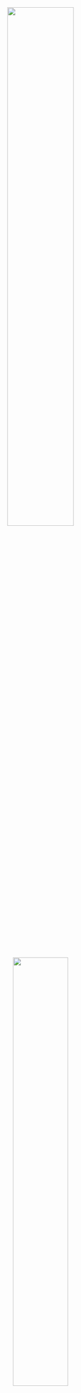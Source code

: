 <div align="center">
     <img src="https://github.com/InioX/matugen/assets/81521595/66cfec75-702c-4b55-83fc-c474de171057" width=55% height=55%>
     <br><br>
     <img src="https://github.com/InioX/matugen/assets/81521595/ec3a165d-442d-4494-9aec-24254d11ae61" width=50% height=50%>
     <br><br>
     <img alt="license" src="https://custom-icon-badges.demolab.com/crates/l/matugen?color=3D3838&logo=law&style=for-the-badge&logoColor=370D10&labelColor=FEB3B3">
     <img alt="version" src="https://custom-icon-badges.demolab.com/crates/v/matugen?color=3D3838&logo=package&style=for-the-badge&logoColor=370D10&labelColor=FEB3B3">
     <br>
     <img alt="downloads" src="https://custom-icon-badges.demolab.com/crates/d/matugen?color=3D3838&logo=download&style=for-the-badge&logoColor=370D10&labelColor=FEB3B3">
     <img alt="stars" src="https://custom-icon-badges.demolab.com/github/stars/InioX/matugen?color=3D3838&logo=star&style=for-the-badge&logoColor=370D10&labelColor=FEB3B3">
     <br> 
     <a href="#-------------------------description">Description</a>
    ·
    <a href="#-------------------------installation">Installation</a>
    ·
    <a href="https://github.com/InioX/matugen/wiki">Wiki</a>
</div>

<div align="center">
  <sub>A cross-platform material you color generation tool
</div>

<div align="center">
  <img src="https://github.com/InioX/matugen/assets/81521595/9008d8d9-0157-4b38-9500-597986a2cb9f">
</div>

<h2 class="description">
     <sub>
          <img  src="https://github.com/InioX/matugen/assets/81521595/da0dfc26-e8c0-46c1-ad13-bfaac394109b"
           height="25"
           width="25">
     </sub>
     Description
</h2>

### Features
- **Generate/Export Material You Color Palette:**
     - Generate a Material You color palette either from an image or a color
     - Output the generated palette as JSON to stdout, or use keywords inside templates that get exported as files
- **Keyword Filters:**
     - Use filters to change values of the keywords, like changing lightness for colors and manipulating strings with `replace`, `to_upper`, `to_lower` and `set_lightness`
- **Custom Keywords/Colors:**
     - Define your own custom keywords or colors you would like to be harmonized inside the config file, that you can then use in templates
- **Palette Customization:**
     - Customize the contrast and scheme type for the palette
- **Restart Apps/Change Wallpaper:**
     - Restart supported apps and set the wallpaper on Windows, MacOS, Linux and NetBSD

<br>
<div align="center">
<table>
  <tr>
     <th>
     <p>If you would like to learn more about the features and configuration, read the wiki <a href="https://github.com/InioX/matugen/wiki">here.</a></p>
     </th>
  </tr>
</table>
</div>

### About Material Design 3
[Material Design 3](https://m3.material.io/) offers a new color system that allows for more flexible and dynamic use of color. The new system includes a wider range of colors, as well as a range of tints and shades that can be used to create subtle variations in color.

### Other projects
- [Mitsugen](https://github.com/DimitrisMilonopoulos/mitsugen) - For gnome-shell, based on the [old](https://github.com/InioX/matugen/tree/python) version of Matugen
- [pywal](https://github.com/dylanaraps/pywal) - More color generation backends, default theme files. 
- [wpgtk](https://github.com/deviantfero/wpgtk) - Like pywal, but with a gui and more features.
  
<h2>
     <sub>
          <img  src="https://github.com/InioX/matugen/assets/81521595/3c01525a-c8b1-499e-9f28-a17e81edfb5b"
           height="25"
           width="25">
     </sub>
     Supported platforms
</h2>

- Windows
- Linux
- MacOS
- NetBSD

<h2>
     <sub>
          <img  src="https://github.com/InioX/matugen/assets/81521595/223f698f-9e72-430b-9a75-c9892fcea94e"
           height="25"
           width="25">
     </sub>
     Installation
</h2>

<h4>
     <sub>
          <img  src="https://cdn.simpleicons.org/rust/white"
           height="20"
           width="20">
     </sub>
     Cargo
     <a href="https://aur.archlinux.org/packages/matugen-bin"><img alt="AUR Version" src="https://img.shields.io/crates/v/matugen?color=brightgreen&label=" align="right"></a>
</h4>

<details><summary>Click to expand</summary>

```shell
cargo install matugen
```

</p>
</details>

<h4>
     <sub>
          <img  src="https://cdn.simpleicons.org/archlinux/white"
           height="20"
           width="20">
     </sub>
     Arch
     <a href="https://crates.io/crates/matugen"><img alt="Cargo Version" src="https://img.shields.io/aur/version/matugen-bin?color=brightgreen&label=" align="right"></a>
</h4>

<details><summary>Click to expand</summary>

Using your favourite AUR helper:

```shell
yay install matugen-bin
```

</p>
</details>

<h4>
     <sub>
          <img  src="https://cdn.simpleicons.org/nixos/white"
           height="20"
           width="20">
     </sub>
     NixOS
     <a href="j"><img alt="NixOS Version" src="https://img.shields.io/badge/latest-brightgreen" align="right"></a>
</h4>

<details><summary>Click to expand</summary>
<p>

Add matugen to your flake inputs:
```nix
inputs = {
  matugen = {
    url = "github:/InioX/Matugen";
    # If you need a specific version:
    ref = "refs/tags/matugen-v0.10.0"
  };
  # ...
};
```

Then you can add it to your packages:
```nix
let
  system = "x86_64-linux";
in {
  environment.systemPackages = with pkgs; [    
    # ...
    inputs.matugen.packages.${system}.default
  ];
}
```

This flake also provides a Home Manager module, which can be imported by
adding this in your configuration:
```nix
# home.nix
{pkgs, inputs, ...}: {
  imports = [
    inputs.matugen.nixosModules.default
  ];

  # ...
}
```

</p>
</details>

<h4>
     <sub>
          <img  src="https://cdn.simpleicons.org/netbsd/white"
           height="20"
           width="20">
     </sub>
     NetBSD
     <a href="https://repology.org/project/matugen/versions">
  <img src="https://repology.org/badge/version-for-repo/pkgsrc_current/matugen.svg?header=" alt="pkgsrc current package" align="right"></a>
</h4>

<details><summary>Click to expand</summary>

```shell
pkgin install matugen
```
or, if you prefer to build it from source
```shell
cd /usr/pkgsrc/graphics/matugen
make install
```

</p>
</details>

<h2>
     <sub>
          <img  src="https://github.com/InioX/matugen/assets/81521595/bafdef83-4122-4bfd-9a30-98a5e0d7e488"
           height="25"
           width="25">
     </sub>
     Acknowledgements
</h2>

- [material-colors](https://github.com/Aiving/material-colors)
- [wallpaper.rs](https://github.com/reujab/wallpaper.rs) - Changing wallpaper for Windows
